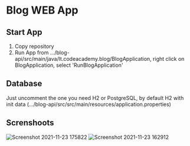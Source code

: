 # Blog WEB App

## Start App
1. Copy repository
2. Run App from .../blog-api/src/main/java/lt.codeacademy.blog/BlogApplication, right click on BlogApplication, select 'RunBlogApplication'

## Database
Just uncomment the one you need H2 or PostgreSQL, by default H2 with init data (.../blog-api/src/src/main/resources/application.properties)

## Screnshoots
![Screenshot 2021-11-23 175822](https://user-images.githubusercontent.com/70883106/143058785-b6a311fc-c538-4320-bd9f-80c11a2fb594.jpg)
![Screenshot 2021-11-23 162912](https://user-images.githubusercontent.com/70883106/143043555-8f8ac907-571b-4821-95d2-44cfa45aca9f.jpg)
